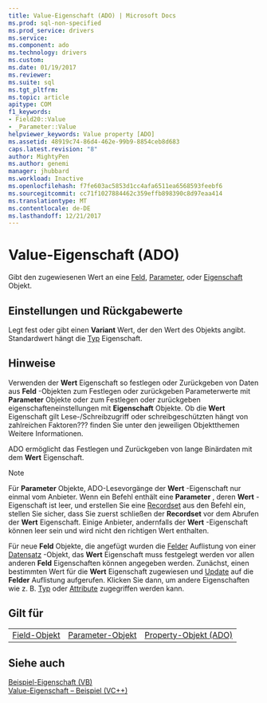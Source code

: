 ```yaml
---
title: Value-Eigenschaft (ADO) | Microsoft Docs
ms.prod: sql-non-specified
ms.prod_service: drivers
ms.service: 
ms.component: ado
ms.technology: drivers
ms.custom: 
ms.date: 01/19/2017
ms.reviewer: 
ms.suite: sql
ms.tgt_pltfrm: 
ms.topic: article
apitype: COM
f1_keywords:
- Field20::Value
- _Parameter::Value
helpviewer_keywords: Value property [ADO]
ms.assetid: 48919c74-86d4-462e-99b9-8854ceb8d683
caps.latest.revision: "8"
author: MightyPen
ms.author: genemi
manager: jhubbard
ms.workload: Inactive
ms.openlocfilehash: f7fe603ac5853d1cc4afa6511ea6568593feebf6
ms.sourcegitcommit: cc71f1027884462c359effb898390c8d97eaa414
ms.translationtype: MT
ms.contentlocale: de-DE
ms.lasthandoff: 12/21/2017
---
```

# <a name="value-property-ado"></a>Value-Eigenschaft (ADO)
Gibt den zugewiesenen Wert an eine [Feld](../../../ado/reference/ado-api/field-object.md), [Parameter](../../../ado/reference/ado-api/parameter-object.md), oder [Eigenschaft](../../../ado/reference/ado-api/property-object-ado.md) Objekt.  
  
## <a name="settings-and-return-values"></a>Einstellungen und Rückgabewerte  
 Legt fest oder gibt einen **Variant** Wert, der den Wert des Objekts angibt. Standardwert hängt die [Typ](../../../ado/reference/ado-api/type-property-ado.md) Eigenschaft.  
  
## <a name="remarks"></a>Hinweise  
 Verwenden der **Wert** Eigenschaft so festlegen oder Zurückgeben von Daten aus **Feld** -Objekten zum Festlegen oder zurückgeben Parameterwerte mit **Parameter** Objekte oder zum Festlegen oder zurückgeben eigenschafteneinstellungen mit **Eigenschaft** Objekte. Ob die **Wert** Eigenschaft gilt Lese-/Schreibzugriff oder schreibgeschützten hängt von zahlreichen Faktoren??? finden Sie unter den jeweiligen Objektthemen Weitere Informationen.  
  
 ADO ermöglicht das Festlegen und Zurückgeben von lange Binärdaten mit dem **Wert** Eigenschaft.  
  
> [!NOTE]
>  Für **Parameter** Objekte, ADO-Lesevorgänge der **Wert** -Eigenschaft nur einmal vom Anbieter. Wenn ein Befehl enthält eine **Parameter** , deren **Wert** -Eigenschaft ist leer, und erstellen Sie eine [Recordset](../../../ado/reference/ado-api/recordset-object-ado.md) aus den Befehl ein, stellen Sie sicher, dass Sie zuerst schließen der  **Recordset** vor dem Abrufen der **Wert** Eigenschaft. Einige Anbieter, andernfalls der **Wert** -Eigenschaft können leer sein und wird nicht den richtigen Wert enthalten.  
>   
>  Für neue **Feld** Objekte, die angefügt wurden die [Felder](../../../ado/reference/ado-api/fields-collection-ado.md) Auflistung von einer [Datensatz](../../../ado/reference/ado-api/record-object-ado.md) -Objekt, das **Wert** Eigenschaft muss festgelegt werden vor allen anderen **Feld** Eigenschaften können angegeben werden. Zunächst, einen bestimmten Wert für die **Wert** Eigenschaft zugewiesen und [Update](../../../ado/reference/ado-api/update-method.md) auf die **Felder** Auflistung aufgerufen. Klicken Sie dann, um andere Eigenschaften wie z. B. [Typ](../../../ado/reference/ado-api/type-property-ado.md) oder [Attribute](../../../ado/reference/ado-api/attributes-property-ado.md) zugegriffen werden kann.  
  
## <a name="applies-to"></a>Gilt für  
  
||||  
|-|-|-|  
|[Field-Objekt](../../../ado/reference/ado-api/field-object.md)|[Parameter-Objekt](../../../ado/reference/ado-api/parameter-object.md)|[Property-Objekt (ADO)](../../../ado/reference/ado-api/property-object-ado.md)|  
  
## <a name="see-also"></a>Siehe auch  
 [Beispiel-Eigenschaft (VB)](../../../ado/reference/ado-api/value-property-example-vb.md)   
 [Value-Eigenschaft – Beispiel (VC++)](../../../ado/reference/ado-api/value-property-example-vc.md)   
